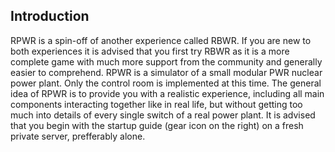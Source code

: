 ## Introduction

RPWR is a spin-off of another experience called RBWR. If you are new to both experiences it is advised that you first try RBWR as it is a more complete game with much more support from the community and generally easier to comprehend.
RPWR is a simulator of a small modular PWR nuclear power plant. Only the control room is implemented at this time. The general idea of RPWR is to provide you with a realistic experience, including all main components interacting together like in real life, but without getting too much into details of every single switch of a real power plant.
It is advised that you begin with the startup guide (gear icon on the right) on a fresh private server, prefferably alone.

